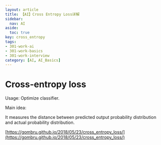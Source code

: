 ```yaml
---
layout: article
title: 【AI】Cross Entropy Loss详解
sidebar:
  nav: AI
aside:
  toc: true
key: cross_entropy
tags:
- 301-work-ai
- 301-work-basics
- 301-work-interview
category: [AI, AI_Basics]
---
```

# Cross-entropy loss

Usage: Optimize classifier.

Main idea:

It measures the distance between predicted output probability distribution and actual probability distribution. 

[https://gombru.github.io/2018/05/23/cross_entropy_loss/](https://gombru.github.io/2018/05/23/cross_entropy_loss/)